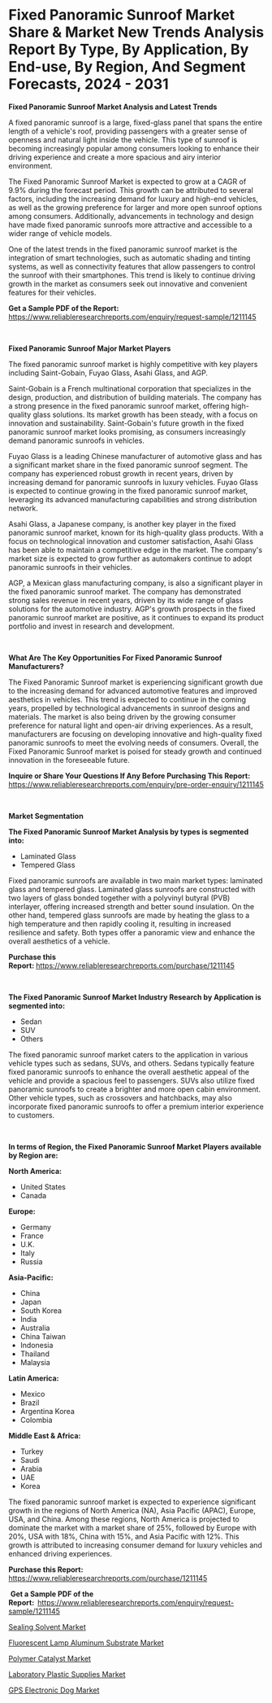 <p><h1>Fixed Panoramic Sunroof Market Share & Market New Trends Analysis Report By Type, By Application, By End-use, By Region, And Segment Forecasts, 2024 - 2031</h1></p><p><strong>Fixed Panoramic Sunroof Market Analysis and Latest Trends</strong></p>
<p><p>A fixed panoramic sunroof is a large, fixed-glass panel that spans the entire length of a vehicle's roof, providing passengers with a greater sense of openness and natural light inside the vehicle. This type of sunroof is becoming increasingly popular among consumers looking to enhance their driving experience and create a more spacious and airy interior environment.</p><p>The Fixed Panoramic Sunroof Market is expected to grow at a CAGR of 9.9% during the forecast period. This growth can be attributed to several factors, including the increasing demand for luxury and high-end vehicles, as well as the growing preference for larger and more open sunroof options among consumers. Additionally, advancements in technology and design have made fixed panoramic sunroofs more attractive and accessible to a wider range of vehicle models.</p><p>One of the latest trends in the fixed panoramic sunroof market is the integration of smart technologies, such as automatic shading and tinting systems, as well as connectivity features that allow passengers to control the sunroof with their smartphones. This trend is likely to continue driving growth in the market as consumers seek out innovative and convenient features for their vehicles.</p></p>
<p><strong>Get a Sample PDF of the Report:&nbsp;</strong> <a href="https://www.reliableresearchreports.com/enquiry/request-sample/1211145">https://www.reliableresearchreports.com/enquiry/request-sample/1211145</a></p>
<p>&nbsp;</p>
<p><strong>Fixed Panoramic Sunroof Major Market Players</strong></p>
<p><p>The fixed panoramic sunroof market is highly competitive with key players including Saint-Gobain, Fuyao Glass, Asahi Glass, and AGP. </p><p>Saint-Gobain is a French multinational corporation that specializes in the design, production, and distribution of building materials. The company has a strong presence in the fixed panoramic sunroof market, offering high-quality glass solutions. Its market growth has been steady, with a focus on innovation and sustainability. Saint-Gobain's future growth in the fixed panoramic sunroof market looks promising, as consumers increasingly demand panoramic sunroofs in vehicles. </p><p>Fuyao Glass is a leading Chinese manufacturer of automotive glass and has a significant market share in the fixed panoramic sunroof segment. The company has experienced robust growth in recent years, driven by increasing demand for panoramic sunroofs in luxury vehicles. Fuyao Glass is expected to continue growing in the fixed panoramic sunroof market, leveraging its advanced manufacturing capabilities and strong distribution network. </p><p>Asahi Glass, a Japanese company, is another key player in the fixed panoramic sunroof market, known for its high-quality glass products. With a focus on technological innovation and customer satisfaction, Asahi Glass has been able to maintain a competitive edge in the market. The company's market size is expected to grow further as automakers continue to adopt panoramic sunroofs in their vehicles. </p><p>AGP, a Mexican glass manufacturing company, is also a significant player in the fixed panoramic sunroof market. The company has demonstrated strong sales revenue in recent years, driven by its wide range of glass solutions for the automotive industry. AGP's growth prospects in the fixed panoramic sunroof market are positive, as it continues to expand its product portfolio and invest in research and development.</p></p>
<p>&nbsp;</p>
<p><strong>What Are The Key Opportunities For Fixed Panoramic Sunroof Manufacturers?</strong></p>
<p><p>The Fixed Panoramic Sunroof market is experiencing significant growth due to the increasing demand for advanced automotive features and improved aesthetics in vehicles. This trend is expected to continue in the coming years, propelled by technological advancements in sunroof designs and materials. The market is also being driven by the growing consumer preference for natural light and open-air driving experiences. As a result, manufacturers are focusing on developing innovative and high-quality fixed panoramic sunroofs to meet the evolving needs of consumers. Overall, the Fixed Panoramic Sunroof market is poised for steady growth and continued innovation in the foreseeable future.</p></p>
<p><strong>Inquire or Share Your Questions If Any Before Purchasing This Report:</strong> <a href="https://www.reliableresearchreports.com/enquiry/pre-order-enquiry/1211145">https://www.reliableresearchreports.com/enquiry/pre-order-enquiry/1211145</a></p>
<p>&nbsp;</p>
<p><strong>Market Segmentation</strong></p>
<p><strong>The Fixed Panoramic Sunroof Market Analysis by types is segmented into:</strong></p>
<p><ul><li>Laminated Glass</li><li>Tempered Glass</li></ul></p>
<p><p>Fixed panoramic sunroofs are available in two main market types: laminated glass and tempered glass. Laminated glass sunroofs are constructed with two layers of glass bonded together with a polyvinyl butyral (PVB) interlayer, offering increased strength and better sound insulation. On the other hand, tempered glass sunroofs are made by heating the glass to a high temperature and then rapidly cooling it, resulting in increased resilience and safety. Both types offer a panoramic view and enhance the overall aesthetics of a vehicle.</p></p>
<p><strong>Purchase this Report:&nbsp;</strong><a href="https://www.reliableresearchreports.com/purchase/1211145">https://www.reliableresearchreports.com/purchase/1211145</a></p>
<p>&nbsp;</p>
<p><strong>The Fixed Panoramic Sunroof Market Industry Research by Application is segmented into:</strong></p>
<p><ul><li>Sedan</li><li>SUV</li><li>Others</li></ul></p>
<p><p>The fixed panoramic sunroof market caters to the application in various vehicle types such as sedans, SUVs, and others. Sedans typically feature fixed panoramic sunroofs to enhance the overall aesthetic appeal of the vehicle and provide a spacious feel to passengers. SUVs also utilize fixed panoramic sunroofs to create a brighter and more open cabin environment. Other vehicle types, such as crossovers and hatchbacks, may also incorporate fixed panoramic sunroofs to offer a premium interior experience to customers.</p></p>
<p>&nbsp;</p>
<p><strong>In terms of Region, the Fixed Panoramic Sunroof Market Players available by Region are:</strong></p>
<p>
    <p> <strong> North America: </strong>
        <ul>
            <li>United States</li>
            <li>Canada</li>
        </ul>
        </p> 
    <p> <strong> Europe: </strong>
        <ul>
            <li>Germany</li>
            <li>France</li>
            <li>U.K.</li>
            <li>Italy</li>
            <li>Russia</li>
        </ul>
        </p> 
    <p> <strong> Asia-Pacific: </strong>
        <ul>
            <li>China</li>
            <li>Japan</li>
            <li>South Korea</li>
            <li>India</li>
            <li>Australia</li>
            <li>China Taiwan</li>
            <li>Indonesia</li>
            <li>Thailand</li>
            <li>Malaysia</li>
        </ul>
        </p> 
    <p> <strong> Latin America: </strong>
        <ul>
            <li>Mexico</li>
            <li>Brazil</li>
            <li>Argentina Korea</li>
            <li>Colombia</li>
        </ul>
        </p> 
    <p> <strong> Middle East & Africa: </strong>
        <ul>
            <li>Turkey</li>
            <li>Saudi</li>
            <li>Arabia</li>
            <li>UAE</li>
            <li>Korea</li>
        </ul>
    </p>
    </p>
<p><p>The fixed panoramic sunroof market is expected to experience significant growth in the regions of North America (NA), Asia Pacific (APAC), Europe, USA, and China. Among these regions, North America is projected to dominate the market with a market share of 25%, followed by Europe with 20%, USA with 18%, China with 15%, and Asia Pacific with 12%. This growth is attributed to increasing consumer demand for luxury vehicles and enhanced driving experiences.</p></p>
<p><strong>Purchase this Report: </strong><a href="https://www.reliableresearchreports.com/purchase/1211145">https://www.reliableresearchreports.com/purchase/1211145</a></p>
<p>&nbsp;<strong>Get a Sample PDF of the Report:&nbsp;&nbsp;</strong><a href="https://www.reliableresearchreports.com/enquiry/request-sample/1211145">https://www.reliableresearchreports.com/enquiry/request-sample/1211145</a></p>
<p><strong></strong></p>
<p><p><a href="https://medium.com/@arnisaleka1951/sealing-solvent-market-share-evolution-and-market-growth-trends-2024-2031-30e916c5cfa4">Sealing Solvent Market</a></p><p><a href="https://medium.com/@dorinaprifti56/analyzing-fluorescent-lamp-aluminum-substrate-market-global-industry-perspective-and-forecast-3b0fac4508f2">Fluorescent Lamp Aluminum Substrate Market</a></p><p><a href="https://github.com/pizolina/Market-Research-Report-List-3/blob/main/polymer-catalyst-market.md">Polymer Catalyst Market</a></p><p><a href="https://medium.com/@arnisaleka1951/laboratory-plastic-supplies-market-analysis-and-sze-forecasted-for-period-from-2024-to-2031-998799e4b571">Laboratory Plastic Supplies Market</a></p><p><a href="https://medium.com/@dorinaprifti56/gps-electronic-dog-market-share-evolution-and-market-growth-trends-2024-2031-5b935d5d7989">GPS Electronic Dog Market</a></p></p>
